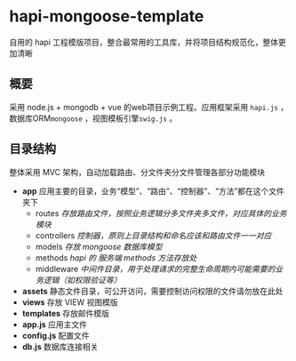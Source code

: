 # hapi-mongoose-template
自用的 hapi 工程模版项目，整合最常用的工具库，并将项目结构规范化，整体更加清晰

## 概要

采用 node.js + mongodb + vue 的web项目示例工程。应用框架采用 `hapi.js` ，数据库ORM`mongoose` ，视图模板引擎`swig.js` 。

## 目录结构

整体采用 MVC 架构，自动加载路由、分文件夹分文件管理各部分功能模块

+ **app**  应用主要的目录，业务“模型”、“路由”、“控制器”、“方法”都在这个文件夹下
  - routes   *存放路由文件，按照业务逻辑分多文件夹多文件，对应具体的业务模块*
  - controllers *控制器，原则上目录结构和命名应该和路由文件一一对应*
  - models  *存放 mongoose 数据库模型*
  - methods *hapi 的 服务端 methods 方法存放处*
  - middleware *中间件目录，用于处理请求的完整生命周期内可能需要的业务逻辑（如权限验证等）*
+ **assets**  静态文件目录，可公开访问，需要控制访问权限的文件请勿放在此处
+ **views**  存放 VIEW 视图模版
+ **templates**  存放邮件模版
+ **app.js**  应用主文件
+ **config.js**  配置文件
+ **db.js**  数据库连接相关
